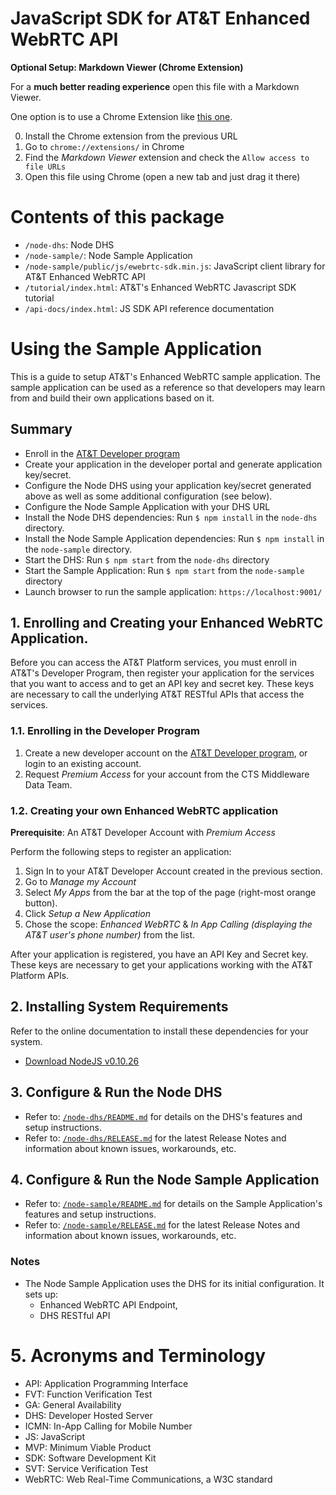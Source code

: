 # JavaScript SDK for AT&T Enhanced WebRTC API

**Optional Setup: Markdown Viewer (Chrome Extension)**

For a **much better reading experience** open this file with a Markdown Viewer.

One option is to use a Chrome Extension like [this one](https://chrome.google.com/webstore/detail/markdown-viewer/ehnambpmkdhopilaccgfmojilolcglhn).

0. Install the Chrome extension from the previous URL
1. Go to `chrome://extensions/` in Chrome
2. Find the _Markdown Viewer_ extension and check the `Allow access to file URLs`
3. Open this file using Chrome (open a new tab and just drag it there)

# Contents of this package

* `/node-dhs`: Node DHS
* `/node-sample/`: Node Sample Application
* `/node-sample/public/js/ewebrtc-sdk.min.js`: JavaScript client library for AT&T Enhanced WebRTC API
* `/tutorial/index.html`: AT&T's Enhanced WebRTC Javascript SDK tutorial
* `/api-docs/index.html`: JS SDK API reference documentation


# Using the Sample Application

This is a guide to setup AT&T's Enhanced WebRTC sample application. The sample application can be
used as a reference so that developers may learn from and build their own applications based on it.

## Summary

* Enroll in the [AT&T Developer program ](http://developer.att.com/)
* Create your application in the developer portal and generate application key/secret.
* Configure the Node DHS using your application key/secret generated above as well as some additional
configuration (see below).
* Configure the Node Sample Application with your DHS URL
* Install the Node DHS dependencies: Run `$ npm install` in the `node-dhs` directory.
* Install the Node Sample Application dependencies: Run `$ npm install` in the `node-sample` directory.
* Start the DHS: Run `$ npm start` from the `node-dhs` directory
* Start the Sample Application: Run `$ npm start` from the `node-sample` directory
* Launch browser to run the sample application: `https://localhost:9001/`

## 1. Enrolling and Creating your Enhanced WebRTC Application.

Before you can access the AT&T Platform services, you must enroll in AT&T's Developer Program, then register your
application for the services that you want to access and to get an API key and
secret key. These keys are necessary to call the underlying AT&T RESTful APIs
that access the services.

### 1.1. Enrolling in the Developer Program

1. Create a new developer account on the [AT&T Developer program](http://developer.att.com/), or login to
an existing account.
2. Request _Premium Access_ for your account from the CTS Middleware Data Team.

### 1.2. Creating your own Enhanced WebRTC application
**Prerequisite**: An AT&T Developer Account with _Premium Access_

Perform the following steps to register an application:

1. Sign In to your AT&T Developer Account created in the previous section.
2. Go to _Manage my Account_
3. Select _My Apps_ from the bar at the top of the page (right-most orange button).
5. Click _Setup a New Application_
6. Chose the scope: _Enhanced WebRTC_ & _In App Calling (displaying the AT&T user's phone number)_ from the list.

After your application is registered, you have an API Key and Secret key. These
keys are necessary to get your applications working with the AT&T Platform
APIs.

## 2. Installing System Requirements

Refer to the online documentation to install these dependencies for your system.

* [Download NodeJS v0.10.26](http://nodejs.org/download/)

## 3. Configure & Run the Node DHS

* Refer to: [`/node-dhs/README.md`](/node-dhs/README.md) for details on the
DHS's features and setup instructions.
* Refer to: [`/node-dhs/RELEASE.md`](/node-dhs/RELEASE.md) for the latest
Release Notes and information about known issues, workarounds, etc.

## 4. Configure & Run the Node Sample Application

* Refer to: [`/node-sample/README.md`](/node-sample/README.md) for details on
the Sample Application's features and setup instructions.
* Refer to: [`/node-sample/RELEASE.md`](/node-sample/RELEASE.md) for the latest
Release Notes and information about known issues, workarounds, etc.

### Notes

* The Node Sample Application uses the DHS for its initial configuration. It sets up:
  * Enhanced WebRTC API Endpoint,
  * DHS RESTful API


# 5. Acronyms and Terminology

* API: Application Programming Interface
* FVT: Function Verification Test
* GA: General Availability
* DHS: Developer Hosted Server
* ICMN: In-App Calling for Mobile Number
* JS: JavaScript
* MVP: Minimum Viable Product
* SDK: Software Development Kit
* SVT: Service Verification Test
* WebRTC: Web Real-Time Communications, a W3C standard
